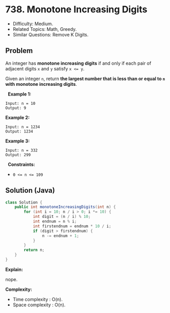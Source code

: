 # 738. Monotone Increasing Digits

- Difficulty: Medium.
- Related Topics: Math, Greedy.
- Similar Questions: Remove K Digits.

## Problem

An integer has **monotone increasing digits** if and only if each pair of adjacent digits ```x``` and ```y``` satisfy ```x <= y```.

Given an integer ```n```, return **the largest number that is less than or equal to **```n```** with **monotone increasing digits****.

 
**Example 1:**

```
Input: n = 10
Output: 9
```

**Example 2:**

```
Input: n = 1234
Output: 1234
```

**Example 3:**

```
Input: n = 332
Output: 299
```

 
**Constraints:**


	
- ```0 <= n <= 109```



## Solution (Java)

```java
class Solution {
    public int monotoneIncreasingDigits(int n) {
        for (int i = 10; n / i > 0; i *= 10) {
            int digit = (n / i) % 10;
            int endnum = n % i;
            int firstendnum = endnum * 10 / i;
            if (digit > firstendnum) {
                n -= endnum + 1;
            }
        }
        return n;
    }
}
```

**Explain:**

nope.

**Complexity:**

* Time complexity : O(n).
* Space complexity : O(n).
